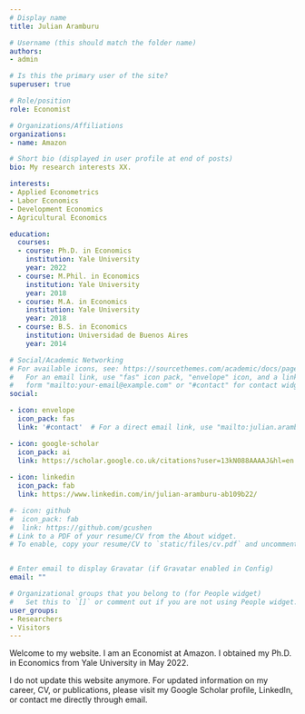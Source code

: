 ```yaml
---
# Display name
title: Julian Aramburu

# Username (this should match the folder name)
authors:
- admin

# Is this the primary user of the site?
superuser: true

# Role/position
role: Economist

# Organizations/Affiliations
organizations:
- name: Amazon

# Short bio (displayed in user profile at end of posts)
bio: My research interests XX.

interests:
- Applied Econometrics
- Labor Economics
- Development Economics
- Agricultural Economics

education:
  courses:
  - course: Ph.D. in Economics
    institution: Yale University
    year: 2022 
  - course: M.Phil. in Economics
    institution: Yale University
    year: 2018
  - course: M.A. in Economics
    institution: Yale University
    year: 2018
  - course: B.S. in Economics
    institution: Universidad de Buenos Aires
    year: 2014

# Social/Academic Networking
# For available icons, see: https://sourcethemes.com/academic/docs/page-builder/#icons
#   For an email link, use "fas" icon pack, "envelope" icon, and a link in the
#   form "mailto:your-email@example.com" or "#contact" for contact widget.
social:

- icon: envelope
  icon_pack: fas
  link: '#contact'  # For a direct email link, use "mailto:julian.aramburu@yale.edu".

- icon: google-scholar
  icon_pack: ai
  link: https://scholar.google.co.uk/citations?user=13kN088AAAAJ&hl=en
  
- icon: linkedin
  icon_pack: fab
  link: https://www.linkedin.com/in/julian-aramburu-ab109b22/

#- icon: github
#  icon_pack: fab
#  link: https://github.com/gcushen
# Link to a PDF of your resume/CV from the About widget.
# To enable, copy your resume/CV to `static/files/cv.pdf` and uncomment the lines below.


# Enter email to display Gravatar (if Gravatar enabled in Config)
email: ""

# Organizational groups that you belong to (for People widget)
#   Set this to `[]` or comment out if you are not using People widget.
user_groups:
- Researchers
- Visitors
---
```


Welcome to my website. I am an Economist at Amazon. I obtained my Ph.D. in Economics from Yale University in May 2022.

I do not update this website anymore. For updated information on my career, CV, or publications, please visit my Google Scholar profile, LinkedIn, or contact me directly through email.

